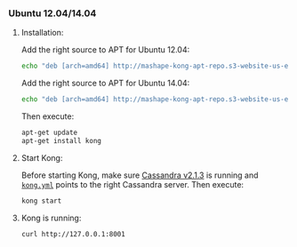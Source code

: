 ### Ubuntu 12.04/14.04

1. Installation:

    Add the right source to APT for Ubuntu 12.04:

    ```bash
    echo "deb [arch=amd64] http://mashape-kong-apt-repo.s3-website-us-east-1.amazonaws.com/ubuntu/12_04/ kong main" >> /etc/apt/sources.list
    ```

    Add the right source to APT for Ubuntu 14.04:

    ```bash
    echo "deb [arch=amd64] http://mashape-kong-apt-repo.s3-website-us-east-1.amazonaws.com/ubuntu/14_04/ kong main" >> /etc/apt/sources.list
    ```

    Then execute:

    ```bash
    apt-get update
    apt-get install kong
    ```

2. Start Kong:

    Before starting Kong, make sure [Cassandra v2.1.3](http://cassandra.apache.org/) is running and [`kong.yml`](/docs/getting-started/configuration/) points to the right Cassandra server. Then execute:

    ```bash
    kong start
    ```

3. Kong is running:

    ```bash
    curl http://127.0.0.1:8001
    ```
